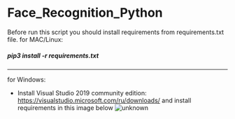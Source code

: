 # Face_Recognition_Python

Before run this script you should install requirements from requirements.txt file. 
for MAC/Linux:

##### pip3 install -r requirements.txt
---

for Windows:

- Install Visual Studio 2019 community edition: 
https://visualstudio.microsoft.com/ru/downloads/
and install requirements in this image below
![unknown](https://user-images.githubusercontent.com/57629134/101280761-1db74f80-37f5-11eb-982d-3b930e671283.png)





